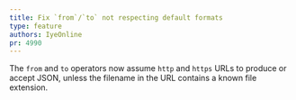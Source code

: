 ```yaml
---
title: Fix `from`/`to` not respecting default formats
type: feature
authors: IyeOnline
pr: 4990
---
```


The `from` and `to` operators now assume `http` and `https` URLs to produce or
accept JSON, unless the filename in the URL contains a known file extension.
